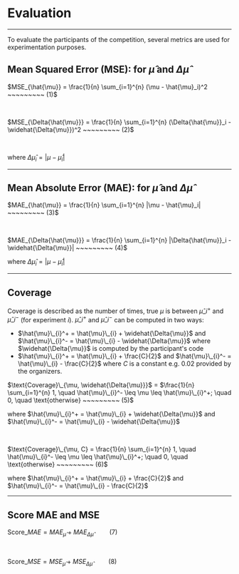 # Evaluation
***

To evaluate the participants of the competition, several metrics are used for experimentation purposes.
## **Mean Squared Error (MSE): for $\hat{\mu}$ and $\Delta{\hat{\mu}}$**
    

$MSE_{\hat{\mu}} = \frac{1}{n} \sum_{i=1}^{n} (\mu - \hat{\mu}_i)^2 ~~~~~~~~~ (1)$

<br>

$MSE_{\Delta{\hat{\mu}}} = \frac{1}{n} \sum_{i=1}^{n} (\Delta{\hat{\mu}}_i - \widehat{\Delta{\mu}})^2 ~~~~~~~~~ (2)$

<br>

where $\Delta{\hat{\mu}_i} = |\mu - \hat{\mu}_i |$

***
    
## **Mean Absolute Error (MAE): for $\hat{\mu}$ and $\Delta{\hat{\mu}}$**

$MAE_{\hat{\mu}} = \frac{1}{n} \sum_{i=1}^{n} |\mu - \hat{\mu}_i| ~~~~~~~~~ (3)$

<br>

$MAE_{\Delta{\hat{\mu}}} = \frac{1}{n} \sum_{i=1}^{n} |\Delta{\hat{\mu}}_i - \widehat{\Delta{\mu}}| ~~~~~~~~~ (4)$

where $\Delta{\hat{\mu}_i} = |\mu - \hat{\mu}_i |$

***

## **Coverage**
Coverage is described as the number of times, true $\mu$ is between $\hat{\mu}\_{i}^+$ and $\hat{\mu}\_{i}^-$ (for experiment $i$). $\hat{\mu}\_{i}^+$ and $\hat{\mu}\_{i}^-$ can be computed in two ways:

*  $\hat{\mu}\_{i}^+ = \hat{\mu}\_{i} + \widehat{\Delta{\mu}}$ and $\hat{\mu}\_{i}^- = \hat{\mu}\_{i} - \widehat{\Delta{\mu}}$ where $\widehat{\Delta{\mu}}$ is computed by the participant's code
*  $\hat{\mu}\_{i}^+ = \hat{\mu}\_{i} + \frac{C}{2}$ and $\hat{\mu}\_{i}^- = \hat{\mu}\_{i} - \frac{C}{2}$ where $C$ is a constant e.g. 0.02 provided by the organizers. 

$\text{Coverage}\_{\mu, \widehat{\Delta{\mu}}}$ = $\frac{1}{n} \sum_{i=1}^{n} 1, \quad \hat{\mu}\_{i}^- \leq \mu \leq \hat{\mu}\_{i}^+; \quad 0, \quad \text{otherwise} ~~~~~~~~~ (5)$

where $\hat{\mu}\_{i}^+ = \hat{\mu}\_{i} + \widehat{\Delta{\mu}}$ and $\hat{\mu}\_{i}^- = \hat{\mu}\_{i} - \widehat{\Delta{\mu}}$

<br>

$\text{Coverage}\_{\mu, C} = \frac{1}{n} \sum_{i=1}^{n} 1, \quad \hat{\mu}\_{i}^- \leq \mu \leq \hat{\mu}\_{i}^+; \quad 0, \quad \text{otherwise} ~~~~~~~~~ (6)$

where $\hat{\mu}\_{i}^+ = \hat{\mu}\_{i} + \frac{C}{2}$ and $\hat{\mu}\_{i}^- = \hat{\mu}\_{i} - \frac{C}{2}$

***

## **Score MAE and MSE**

$\text{Score}\_{MAE} = MAE_{\hat{\mu}} + MAE_{\Delta{\hat{\mu}}} ~~~~~~~~~ (7)$

<br>

$\text{Score}\_{MSE} = MSE_{\hat{\mu}} + MSE_{\Delta{\hat{\mu}}} ~~~~~~~~~ (8)$